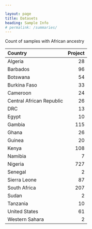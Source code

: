 ```yaml
---

layout: page
title: Datasets
heading: Sample Info
# permalink: /summaries/
---
```



Count of samples with African ancestry

| Country                  |   Project |
|:-------------------------|----------:|
| Algeria                  |        28 |
| Barbados                 |        96 |
| Botswana                 |        54 |
| Burkina Faso             |        33 |
| Cameroon                 |        24 |
| Central African Republic |        26 |
| DRC                      |        13 |
| Egypt                    |        10 |
| Gambia                   |       115 |
| Ghana                    |        26 |
| Guinea                   |        20 |
| Kenya                    |       108 |
| Namibia                  |         7 |
| Nigeria                  |       727 |
| Senegal                  |         2 |
| Sierra Leone             |        87 |
| South Africa             |       207 |
| Sudan                    |         2 |
| Tanzania                 |        10 |
| United States            |        61 |
| Western Sahara           |         2 |